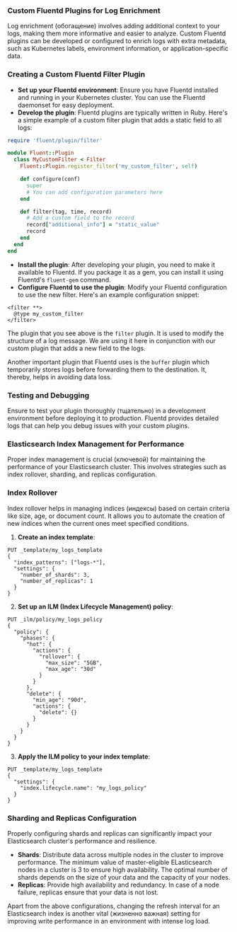### Custom Fluentd Plugins for Log Enrichment

Log enrichment (обогащение) involves adding additional context to your logs, making them more informative and easier to analyze. Custom Fluentd plugins can be developed or configured to enrich logs with extra metadata, such as Kubernetes labels, environment information, or application-specific data.

### Creating a Custom Fluentd Filter Plugin

- **Set up your Fluentd environment**: Ensure you have Fluentd installed and running in your Kubernetes cluster. You can use the Fluentd daemonset for easy deployment.
- **Develop the plugin**: Fluentd plugins are typically written in Ruby. Here's a simple example of a custom filter plugin that adds a static field to all logs:

```ruby
require 'fluent/plugin/filter'

module Fluent::Plugin
  class MyCustomFilter < Filter
    Fluent::Plugin.register_filter('my_custom_filter', self)

    def configure(conf)
      super
      # You can add configuration parameters here
    end

    def filter(tag, time, record)
      # Add a custom field to the record
      record["additional_info"] = "static_value"
      record
    end
  end
end
```

- **Install the plugin**: After developing your plugin, you need to make it available to Fluentd. If you package it as a gem, you can install it using Fluentd's `fluent-gem` command.
- **Configure Fluentd to use the plugin**: Modify your Fluentd configuration to use the new filter. Here's an example configuration snippet:

```
<filter **>
  @type my_custom_filter
</filter>
```

The plugin that you see above is the `filter` plugin. It is used to modify the structure of a log message. We are using it here in conjunction with our custom plugin that adds a new field to the logs.

Another important plugin that Fluentd uses is the `buffer` plugin which temporarily stores logs before forwarding them to the destination. It, thereby, helps in avoiding data loss.

### Testing and Debugging

Ensure to test your plugin thoroughly (тщательно) in a development environment before deploying it to production. Fluentd provides detailed logs that can help you debug issues with your custom plugins.

### Elasticsearch Index Management for Performance

Proper index management is crucial (ключевой) for maintaining the performance of your Elasticsearch cluster. This involves strategies such as index rollover, sharding, and replicas configuration.

### Index Rollover

Index rollover helps in managing indices (индексы) based on certain criteria like size, age, or document count. It allows you to automate the creation of new indices when the current ones meet specified conditions.

1. **Create an index template**:

```
PUT _template/my_logs_template
{
  "index_patterns": ["logs-*"],
  "settings": {
    "number_of_shards": 3,
    "number_of_replicas": 1
  }
}
```

2. **Set up an ILM (Index Lifecycle Management) policy**:

```
PUT _ilm/policy/my_logs_policy
{
  "policy": {
    "phases": {
      "hot": {
        "actions": {
          "rollover": {
            "max_size": "5GB",
            "max_age": "30d"
          }
        }
      },
      "delete": {
        "min_age": "90d",
        "actions": {
          "delete": {}
        }
      }
    }
  }
}
```

3. **Apply the ILM policy to your index template**:

```
PUT _template/my_logs_template
{
  "settings": {
    "index.lifecycle.name": "my_logs_policy"
  }
}
```

### Sharding and Replicas Configuration

Properly configuring shards and replicas can significantly impact your Elasticsearch cluster's performance and resilience.

- **Shards**: Distribute data across multiple nodes in the cluster to improve performance. The minimum value of master-eligible ELasticsearch nodes in a cluster is 3 to ensure high availability. The optimal number of shards depends on the size of your data and the capacity of your nodes.
- **Replicas**: Provide high availability and redundancy. In case of a node failure, replicas ensure that your data is not lost.

Apart from the above configurations, changing the refresh interval for an Elasticsearch index is another vital (жизненно важная) setting for improving write performance in an environment with intense log load.